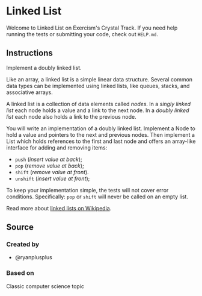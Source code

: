 # Linked List

Welcome to Linked List on Exercism's Crystal Track.
If you need help running the tests or submitting your code, check out `HELP.md`.

## Instructions

Implement a doubly linked list.

Like an array, a linked list is a simple linear data structure.
Several common data types can be implemented using linked lists, like queues, stacks, and associative arrays.

A linked list is a collection of data elements called *nodes*.
In a *singly linked list* each node holds a value and a link to the next node.
In a *doubly linked list* each node also holds a link to the previous node.

You will write an implementation of a doubly linked list.
Implement a Node to hold a value and pointers to the next and previous nodes.
Then implement a List which holds references to the first and last node and offers an array-like interface for adding and removing items:

- `push` (*insert value at back*);
- `pop` (*remove value at back*);
- `shift` (*remove value at front*).
- `unshift` (*insert value at front*);

To keep your implementation simple, the tests will not cover error conditions.
Specifically: `pop` or `shift` will never be called on an empty list.

Read more about [linked lists on Wikipedia][linked-lists].

[linked-lists]: https://en.wikipedia.org/wiki/Linked_list

## Source

### Created by

- @ryanplusplus

### Based on

Classic computer science topic